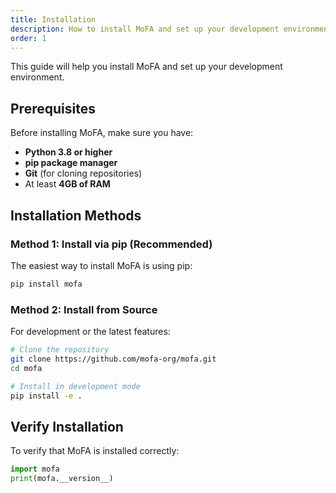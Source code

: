 ```yaml
---
title: Installation
description: How to install MoFA and set up your development environment
order: 1
---
```



This guide will help you install MoFA and set up your development environment.

## Prerequisites

Before installing MoFA, make sure you have:

- **Python 3.8 or higher**
- **pip package manager**
- **Git** (for cloning repositories)
- At least **4GB of RAM**

## Installation Methods

### Method 1: Install via pip (Recommended)

The easiest way to install MoFA is using pip:

```bash
pip install mofa
```

### Method 2: Install from Source

For development or the latest features:

```bash
# Clone the repository
git clone https://github.com/mofa-org/mofa.git
cd mofa

# Install in development mode
pip install -e .
```

## Verify Installation

To verify that MoFA is installed correctly:

```python
import mofa
print(mofa.__version__)
```
